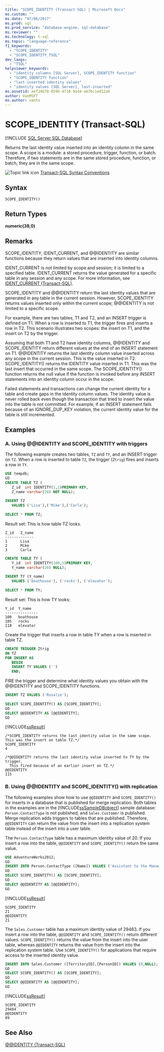 ```yaml
---
title: "SCOPE_IDENTITY (Transact-SQL) | Microsoft Docs"
ms.custom: ""
ms.date: "07/06/2017"
ms.prod: sql
ms.prod_service: "database-engine, sql-database"
ms.reviewer: ""
ms.technology: t-sql
ms.topic: "language-reference"
f1_keywords: 
  - "SCOPE_IDENTITY"
  - "SCOPE_IDENTITY_TSQL"
dev_langs: 
  - "TSQL"
helpviewer_keywords: 
  - "identity columns [SQL Server], SCOPE_IDENTITY function"
  - "SCOPE_IDENTITY function"
  - "last-inserted identity values"
  - "identity values [SQL Server], last-inserted"
ms.assetid: eef24670-059b-4f10-91d4-a67bc1ed12ab
author: VanMSFT
ms.author: vanto
---
```

# SCOPE_IDENTITY (Transact-SQL)
[!INCLUDE [SQL Server SQL Database](../../includes/applies-to-version/sql-asdb.md)]

  Returns the last identity value inserted into an identity column in the same scope. A scope is a module: a stored procedure, trigger, function, or batch. Therefore, if two statements are in the same stored procedure, function, or batch, they are in the same scope.  
  
 ![Topic link icon](../../database-engine/configure-windows/media/topic-link.gif "Topic link icon") [Transact-SQL Syntax Conventions](../../t-sql/language-elements/transact-sql-syntax-conventions-transact-sql.md)  
  
## Syntax  
  
```  
SCOPE_IDENTITY()  
```  
  
## Return Types  
 **numeric(38,0)**  
  
## Remarks  
 SCOPE_IDENTITY, IDENT_CURRENT, and @@IDENTITY are similar functions because they return values that are inserted into identity columns.  
  
 IDENT_CURRENT is not limited by scope and session; it is limited to a specified table. IDENT_CURRENT returns the value generated for a specific table in any session and any scope. For more information, see [IDENT_CURRENT &#40;Transact-SQL&#41;](../../t-sql/functions/ident-current-transact-sql.md).  
  
 SCOPE_IDENTITY and @@IDENTITY return the last identity values that are generated in any table in the current session. However, SCOPE_IDENTITY returns values inserted only within the current scope; @@IDENTITY is not limited to a specific scope.  
  
 For example, there are two tables, T1 and T2, and an INSERT trigger is defined on T1. When a row is inserted to T1, the trigger fires and inserts a row in T2. This scenario illustrates two scopes: the insert on T1, and the insert on T2 by the trigger.  
  
 Assuming that both T1 and T2 have identity columns, @@IDENTITY and SCOPE_IDENTITY return different values at the end of an INSERT statement on T1. @@IDENTITY returns the last identity column value inserted across any scope in the current session. This is the value inserted in T2. SCOPE_IDENTITY() returns the IDENTITY value inserted in T1. This was the last insert that occurred in the same scope. The SCOPE_IDENTITY() function returns the null value if the function is invoked before any INSERT statements into an identity column occur in the scope.  
  
 Failed statements and transactions can change the current identity for a table and create gaps in the identity column values. The identity value is never rolled back even though the transaction that tried to insert the value into the table is not committed. For example, if an INSERT statement fails because of an IGNORE_DUP_KEY violation, the current identity value for the table is still incremented.  
  
## Examples  
  
### A. Using @@IDENTITY and SCOPE_IDENTITY with triggers  
 The following example creates two tables, `TZ` and `TY`, and an INSERT trigger on `TZ`. When a row is inserted to table `TZ`, the trigger (`Ztrig`) fires and inserts a row in `TY`.  
  
```sql  
USE tempdb;  
GO  
CREATE TABLE TZ (  
   Z_id  int IDENTITY(1,1)PRIMARY KEY,  
   Z_name varchar(20) NOT NULL);  
  
INSERT TZ  
   VALUES ('Lisa'),('Mike'),('Carla');  
  
SELECT * FROM TZ;  
```     
Result set: This is how table TZ looks.  
  
```  
Z_id   Z_name  
-------------  
1      Lisa  
2      Mike  
3      Carla  
```  
```sql 
CREATE TABLE TY (  
   Y_id  int IDENTITY(100,5)PRIMARY KEY,  
   Y_name varchar(20) NULL);  
  
INSERT TY (Y_name)  
   VALUES ('boathouse'), ('rocks'), ('elevator');  
  
SELECT * FROM TY;  
```   
Result set: This is how TY looks:  
```  
Y_id  Y_name  
---------------  
100   boathouse  
105   rocks  
110   elevator  
```  

Create the trigger that inserts a row in table TY when a row is inserted in table TZ.  
```sql  
CREATE TRIGGER Ztrig  
ON TZ  
FOR INSERT AS   
   BEGIN  
   INSERT TY VALUES ('')  
   END;  
```  
FIRE the trigger and determine what identity values you obtain with the @@IDENTITY and SCOPE_IDENTITY functions.   
```sql
INSERT TZ VALUES ('Rosalie');  
  
SELECT SCOPE_IDENTITY() AS [SCOPE_IDENTITY];  
GO  
SELECT @@IDENTITY AS [@@IDENTITY];  
GO  
```  
  
 [!INCLUDE[ssResult](../../includes/ssresult-md.md)]  
```
/*SCOPE_IDENTITY returns the last identity value in the same scope. This was the insert on table TZ.*/`  
SCOPE_IDENTITY  
4  

/*@@IDENTITY returns the last identity value inserted to TY by the trigger. 
  This fired because of an earlier insert on TZ.*/
@@IDENTITY  
115  
```  
  
### B. Using @@IDENTITY and SCOPE_IDENTITY() with replication  
 The following examples show how to use `@@IDENTITY` and `SCOPE_IDENTITY()` for inserts in a database that is published for merge replication. Both tables in the examples are in the [!INCLUDE[ssSampleDBobject](../../includes/sssampledbobject-md.md)] sample database: `Person.ContactType` is not published, and `Sales.Customer` is published. Merge replication adds triggers to tables that are published. Therefore, `@@IDENTITY` can return the value from the insert into a replication system table instead of the insert into a user table.  
  
 The `Person.ContactType` table has a maximum identity value of 20. If you insert a row into the table, `@@IDENTITY` and `SCOPE_IDENTITY()` return the same value.  
  
```sql  
USE AdventureWorks2012;  
GO  
INSERT INTO Person.ContactType ([Name]) VALUES ('Assistant to the Manager');  
GO  
SELECT SCOPE_IDENTITY() AS [SCOPE_IDENTITY];  
GO  
SELECT @@IDENTITY AS [@@IDENTITY];  
GO  
```  
  
[!INCLUDE[ssResult](../../includes/ssresult-md.md)]  
```  
SCOPE_IDENTITY  
21  
@@IDENTITY  
21
```  
  
 The `Sales.Customer` table has a maximum identity value of 29483. If you insert a row into the table, `@@IDENTITY` and `SCOPE_IDENTITY()` return different values. `SCOPE_IDENTITY()` returns the value from the insert into the user table, whereas `@@IDENTITY` returns the value from the insert into the replication system table. Use `SCOPE_IDENTITY()` for applications that require access to the inserted identity value.  
  
```sql  
INSERT INTO Sales.Customer ([TerritoryID],[PersonID]) VALUES (8,NULL);  
GO  
SELECT SCOPE_IDENTITY() AS [SCOPE_IDENTITY];  
GO  
SELECT @@IDENTITY AS [@@IDENTITY];  
GO  
```  
  
 [!INCLUDE[ssResult](../../includes/ssresult-md.md)]  
 ```
 SCOPE_IDENTITY  
 29484  
 @@IDENTITY  
 89
 ```  
  
## See Also  
 [@@IDENTITY &#40;Transact-SQL&#41;](../../t-sql/functions/identity-transact-sql.md)  
  
  

